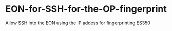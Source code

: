 # EON-for-SSH-for-the-OP-fingerprint
Allow SSH into the EON using the IP addess for fingerprinting ES350
